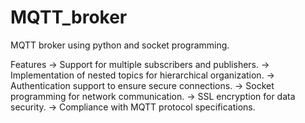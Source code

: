 # MQTT_broker
MQTT broker using python and socket programming.

Features
-> Support for multiple subscribers and publishers.
-> Implementation of nested topics for hierarchical organization.
-> Authentication support to ensure secure connections.
-> Socket programming for network communication.
-> SSL encryption for data security.
-> Compliance with MQTT protocol specifications.
